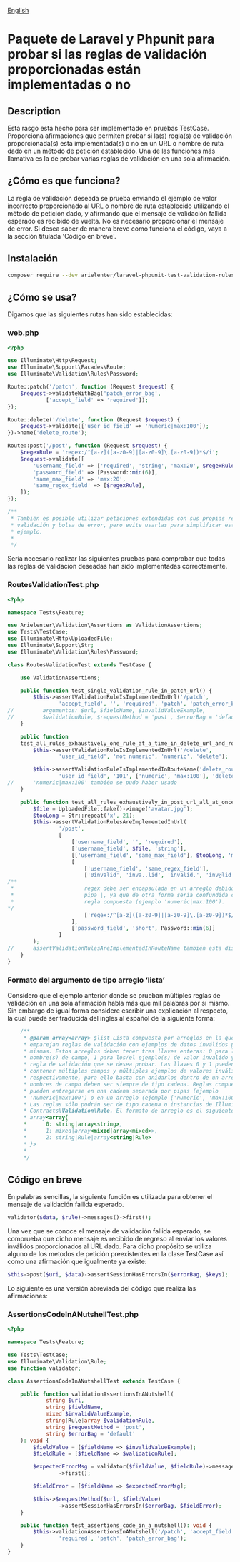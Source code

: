 [English](https://github.com/arielenter/laravel-phpunit-test-validation-rules/blob/main/README.md)

# **Paquete de Laravel y Phpunit para probar si las reglas de validación proporcionadas están implementadas o no**

## Description

Esta rasgo esta hecho para ser implementado en pruebas TestCase. Proporciona 
afirmaciones que permiten probar si la(s) regla(s) de validación 
proporcionada(s) esta implementada(s) o no en un URL o nombre de ruta dado en 
un método de petición establecido. Una de las funciones más llamativa es la de 
probar varias reglas de validación en una sola afirmación.

## ¿Cómo es que funciona?

La regla de validación deseada se prueba enviando el ejemplo de valor 
incorrecto proporcionado al URL o nombre de ruta establecido utilizando el 
método de petición dado, y afirmando que el mensaje de validación fallida 
esperado es recibido de vuelta. No es necesario proporcionar el mensaje de 
error. Si desea saber de manera breve como funciona el código, vaya a la 
sección titulada 'Código en breve'.

## Instalación

```bash
composer require --dev arielenter/laravel-phpunit-test-validation-rules
```

## ¿Cómo se usa?

Digamos que las siguientes rutas han sido establecidas:

### web.php

```php
<?php

use Illuminate\Http\Request;
use Illuminate\Support\Facades\Route;
use Illuminate\Validation\Rules\Password;

Route::patch('/patch', function (Request $request) {
    $request->validateWithBag('patch_error_bag',
            ['accept_field' => 'required']);
});

Route::delete('/delete', function (Request $request) {
    $request->validate(['user_id_field' => 'numeric|max:100']);
})->name('delete_route');

Route::post('/post', function (Request $request) {
    $regexRule = 'regex:/^[a-z]([a-z0-9]|[a-z0-9]\.[a-z0-9])*$/i';
    $request->validate([
        'username_field' => ['required', 'string', 'max:20', $regexRule],
        'password_field' => [Password::min(6)],
        'same_max_field' => 'max:20',
        'same_regex_field' => [$regexRule],
    ]);
});

/**
 * También es posible utilizar peticiones extendidas con sus propias reglas de 
 * validación y bolsa de error, pero evite usarlas para simplificar este 
 * ejemplo.
 * 
 */


```

Seria necesario realizar las siguientes pruebas para comprobar que todas las 
reglas de validación deseadas han sido implementadas correctamente.

### RoutesValidationTest.php

```php
<?php

namespace Tests\Feature;

use Arielenter\Validation\Assertions as ValidationAssertions;
use Tests\TestCase;
use Illuminate\Http\UploadedFile;
use Illuminate\Support\Str;
use Illuminate\Validation\Rules\Password;

class RoutesValidationTest extends TestCase {

    use ValidationAssertions;

    public function test_single_validation_rule_in_patch_url() {
        $this->assertValidationRuleIsImplementedInUrl('/patch',
                'accept_field', '', 'required', 'patch', 'patch_error_bag');
//         argumentos: $url, $fieldName, $invalidValueExample, 
//         $validationRule, $requestMethod = 'post', $errorBag = 'default'
    }

    public function
    test_all_rules_exhaustively_one_rule_at_a_time_in_delete_url_and_route() {
        $this->assertValidationRuleIsImplementedInUrl('/delete',
                'user_id_field', 'not numeric', 'numeric', 'delete');

        $this->assertValidationRuleIsImplementedInRouteName('delete_route',
                'user_id_field', '101', ['numeric', 'max:100'], 'delete');
//      'numeric|max:100' también se pudo haber usado
    }

    public function test_all_rules_exhaustively_in_post_url_all_at_once() {
        $file = UploadedFile::fake()->image('avatar.jpg');
        $tooLong = Str::repeat('x', 21);
        $this->assertValidationRulesAreImplementedInUrl(
                '/post',
                [
                    ['username_field', '', 'required'],
                    ['username_field', $file, 'string'],
                    [['username_field', 'same_max_field'], $tooLong, 'max:20'],
                    [
                        ['username_field', 'same_regex_field'],
                        ['0invalid', 'inva..lid', 'invalid.', 'inv@lid'],
/**
 *                      regex debe ser encapsulada en un arreglo debido a la 
 *                      pipa |, ya que de otra forma seria confundida con una 
 *                      regla compuesta (ejemplo 'numeric|max:100').                      
*/
                        ['regex:/^[a-z]([a-z0-9]|[a-z0-9]\.[a-z0-9])*$/i']
                    ],
                    ['password_field', 'short', Password::min(6)]
                ]
        );
//      assertValidationRulesAreImplementedInRouteName también esta disponible
    }
}

```

### Formato del argumento de tipo arreglo ‘lista’

Considero que el ejemplo anterior donde se prueban múltiples reglas de 
validación en una sola afirmación habla más que mil palabras por sí mismo. Sin 
embargo de igual forma considere escribir una explicación al respecto, la cual 
puede ser traducida del ingles al español de la siguiente forma:

```php
    /**
     * @param array<array> $list Lista compuesta por arreglos en la que se 
     * emparejan reglas de validación con ejemplos de datos inválidos para las 
     * mismas. Estos arreglos deben tener tres llaves enteras: 0 para los/el 
     * nombre(s) de campo, 1 para los/el ejemplo(s) de valor invalido y 2 la 
     * regla de validación que se desea probar. Las llaves 0 y 1 pueden 
     * contener múltiples campos y múltiples ejemplos de valores inválidos 
     * respectivamente, para ello basta con anidarlos dentro de un arreglo. Los 
     * nombres de campo deben ser siempre de tipo cadena. Reglas compuestas 
     * pueden entregarse en una cadena separada por pipas (ejemplo 
     * 'numeric|max:100') o en un arreglo (ejemplo ['numeric', 'max:100']). 
     * Las reglas sólo podrán ser de tipo cadena o instancias de Illuminate\
     * Contracts\Validation\Rule. El formato de arreglo es el siguiente: 
     * array<array{ 
     *      0: string|array<string>, 
     *      1: mixed|array<mixed|array<mixed>>,
     *      2: string|Rule|array<string|Rule>
     * }>
     * 
     */
```

## Código en breve

En palabras sencillas, la siguiente función es utilizada para obtener el 
mensaje de validación fallida esperado.

```php
validator($data, $rule)->messages()->first();
```

Una vez que se conoce el mensaje de validación fallida esperado, se comprueba 
que dicho mensaje es recibido de regreso al enviar los valores inválidos 
proporcionados al URL dado. Para dicho propósito se utiliza alguno de los 
metodos de petición preexistentes en la clase TestCase así como una afirmación 
que igualmente ya existe:

```php
$this->post($uri, $data)->assertSessionHasErrorsIn($errorBag, $keys);
```

Lo siguiente es una versión abreviada del código que realiza las afirmaciones:

### AssertionsCodeInANutshellTest.php

```php
<?php

namespace Tests\Feature;

use Tests\TestCase;
use Illuminate\Validation\Rule;
use function validator;

class AssertionsCodeInANutshellTest extends TestCase {

    public function validationAssertionsInANutshell(
            string $url,
            string $fieldName,
            mixed $invalidValueExample,
            string|Rule|array $validationRule,
            string $requestMethod = 'post',
            string $errorBag = 'default'
    ): void {
        $fieldValue = [$fieldName => $invalidValueExample];
        $fieldRule = [$fieldName => $validationRule];

        $expectedErrorMsg = validator($fieldValue, $fieldRule)->messages()
                ->first();

        $fieldError = [$fieldName => $expectedErrorMsg];

        $this->$requestMethod($url, $fieldValue)
                ->assertSessionHasErrorsIn($errorBag, $fieldError);
    }

    public function test_assertions_code_in_a_nutshell(): void {
        $this->validationAssertionsInANutshell('/patch', 'accept_field', '',
                'required', 'patch', 'patch_error_bag');
    }
}

```